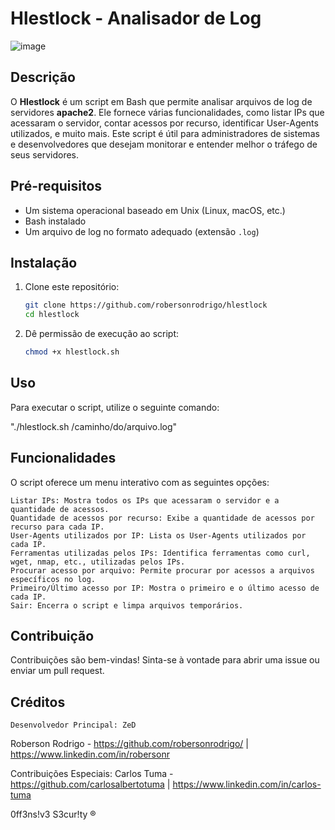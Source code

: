 # Hlestlock - Analisador de Log

![image](https://github.com/user-attachments/assets/6d88db15-c8e6-4cde-b628-b1c1c87e1eb8)


## Descrição
O **Hlestlock** é um script em Bash que permite analisar arquivos de log de servidores **apache2**. Ele fornece várias funcionalidades, como listar IPs que acessaram o servidor, contar acessos por recurso, identificar User-Agents utilizados, e muito mais. Este script é útil para administradores de sistemas e desenvolvedores que desejam monitorar e entender melhor o tráfego de seus servidores.

## Pré-requisitos
- Um sistema operacional baseado em Unix (Linux, macOS, etc.)
- Bash instalado
- Um arquivo de log no formato adequado (extensão `.log`)

## Instalação
1. Clone este repositório:
   ```bash
   git clone https://github.com/robersonrodrigo/hlestlock
   cd hlestlock
   
2. Dê permissão de execução ao script:
   ```bash
   chmod +x hlestlock.sh

## Uso
 Para executar o script, utilize o seguinte comando:
   
   "./hlestlock.sh /caminho/do/arquivo.log"

## Funcionalidades

O script oferece um menu interativo com as seguintes opções:

    Listar IPs: Mostra todos os IPs que acessaram o servidor e a quantidade de acessos.
    Quantidade de acessos por recurso: Exibe a quantidade de acessos por recurso para cada IP.
    User-Agents utilizados por IP: Lista os User-Agents utilizados por cada IP.
    Ferramentas utilizadas pelos IPs: Identifica ferramentas como curl, wget, nmap, etc., utilizadas pelos IPs.
    Procurar acesso por arquivo: Permite procurar por acessos a arquivos específicos no log.
    Primeiro/Último acesso por IP: Mostra o primeiro e o último acesso de cada IP.
    Sair: Encerra o script e limpa arquivos temporários.

## Contribuição

   Contribuições são bem-vindas! Sinta-se à vontade para abrir uma issue ou enviar um pull request.
   
## Créditos

    Desenvolvedor Principal: ZeD 
    
 Roberson Rodrigo - https://github.com/robersonrodrigo/ | https://www.linkedin.com/in/robersonr
     
   Contribuições Especiais:
   Carlos Tuma - https://github.com/carlosalbertotuma | https://www.linkedin.com/in/carlos-tuma

   0ff3ns!v3 S3cur!ty ®
